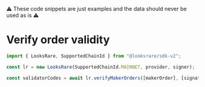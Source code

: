 :warning: These code snippets are just examples and the data should never be used as is :warning:

# Verify order validity

```ts
import { LooksRare, SupportedChainId } from "@looksrare/sdk-v2";

const lr = new LooksRare(SupportedChainId.MAINNET, provider, signer);

const validatorCodes = await lr.verifyMakerOrders([makerOrder], [signature]);
```

